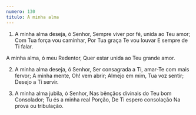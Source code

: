 ```yaml
---
numero: 130
titulo: A minha alma
---
```

1. A minha alma deseja, ó Senhor,
Sempre viver por fé, unida ao Teu amor;
Com Tua força vou caminhar,
Por Tua graça Te vou louvar
E sempre de Ti falar.

A minha alma, ó meu Redentor,
Quer estar unida ao Teu grande amor.

2. A minha alma deseja, ó Senhor,
Ser consagrada a Ti, amar-Te com mais fervor;
A minha mente, Oh! vem abrir;
Almejo em mim, Tua voz sentir;
Desejo a Ti servir.

3. A minha alma jubila, ó Senhor,
Nas bênçãos divinais do Teu bom Consolador;
Tu és a minha real Porção,
De Ti espero consolação
Na prova ou tribulação.
